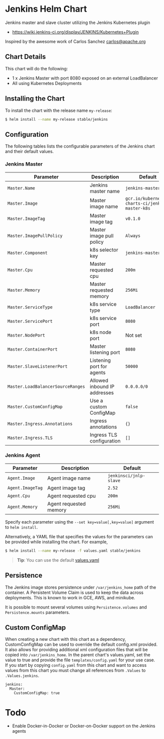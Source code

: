 # Jenkins Helm Chart

Jenkins master and slave cluster utilizing the Jenkins Kubernetes plugin

* https://wiki.jenkins-ci.org/display/JENKINS/Kubernetes+Plugin
  
Inspired by the awesome work of Carlos Sanchez <carlos@apache.org>

## Chart Details
This chart will do the following:

* 1 x Jenkins Master with port 8080 exposed on an external LoadBalancer
* All using Kubernetes Deployments

## Installing the Chart

To install the chart with the release name `my-release`:

```bash
$ helm install --name my-release stable/jenkins
```

## Configuration

The following tables lists the configurable parameters of the Jenkins chart and their default values.

### Jenkins Master


| Parameter                  | Description                        | Default                                                    |
| -----------------------    | ---------------------------------- | ---------------------------------------------------------- |
| `Master.Name`              | Jenkins master name                | `jenkins-master`                                           |
| `Master.Image`             | Master image name                  | `gcr.io/kubernetes-charts-ci/jenkins-master-k8s`           |
| `Master.ImageTag`          | Master image tag                   | `v0.1.0`                                                   |
| `Master.ImagePullPolicy`   | Master image pull policy           | `Always`                                                   |
| `Master.Component`         | k8s selector key                   | `jenkins-master`                                           |
| `Master.Cpu`               | Master requested cpu               | `200m`                                                     |
| `Master.Memory`            | Master requested memory            | `256Mi`                                                    |
| `Master.ServiceType`       | k8s service type                   | `LoadBalancer`                                             |
| `Master.ServicePort`       | k8s service port                   | `8080`                                                     |
| `Master.NodePort`          | k8s node port                      | Not set                                                    |
| `Master.ContainerPort`     | Master listening port              | `8080`                                                     |
| `Master.SlaveListenerPort` | Listening port for agents          | `50000`                                                    |
| `Master.LoadBalancerSourceRanges` | Allowed inbound IP addresses       | `0.0.0.0/0`                                                |
| `Master.CustomConfigMap`          | Use a custom ConfigMap             | `false`                                                    |
| `Master.Ingress.Annotations` | Ingress annotations       | `{}`                                                |
| `Master.Ingress.TLS` | Ingress TLS configuration       | `[]`                                                |

### Jenkins Agent

| Parameter               | Description                        | Default                                                    |
| ----------------------- | ---------------------------------- | ---------------------------------------------------------- |
| `Agent.Image`           | Agent image name                   | `jenkinsci/jnlp-slave`                                     |
| `Agent.ImageTag`        | Agent image tag                    | `2.52`                                                     |
| `Agent.Cpu`             | Agent requested cpu                | `200m`                                                     |
| `Agent.Memory`          | Agent requested memory             | `256Mi`                                                    |

Specify each parameter using the `--set key=value[,key=value]` argument to `helm install`.

Alternatively, a YAML file that specifies the values for the parameters can be provided while installing the chart. For example,

```bash
$ helm install --name my-release -f values.yaml stable/jenkins
```

> **Tip**: You can use the default [values.yaml](values.yaml)

## Persistence

The Jenkins image stores persistence under `/var/jenkins_home` path of the container. A Persistent Volume
Claim is used to keep the data across deployments. This is known to work in GCE, AWS, and minikube.

It is possible to mount several volumes using `Persistence.volumes` and `Persistence.mounts` parameters.

## Custom ConfigMap

When creating a new chart with this chart as a dependency, CustomConfigMap can be used to override the default config.xml provided.
It also allows for providing additional xml configuration files that will be copied into `/var/jenkins_home`. In the parent chart's values.yaml,
set the value to true and provide the file `templates/config.yaml` for your use case. If you start by copying `config.yaml` from this chart and
want to access values from this chart you must change all references from `.Values` to `.Values.jenkins`.

```
jenkins:
  Master:
    CustomConfigMap: true
```

# Todo
* Enable Docker-in-Docker or Docker-on-Docker support on the Jenkins agents
